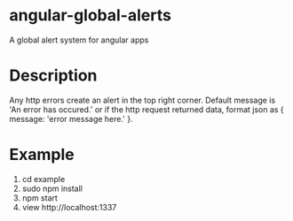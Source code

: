 # angular-global-alerts
A global alert system for angular apps

# Description
Any http errors create an alert in the top right corner. Default message is 'An error has occured.' or if the http request returned data, format json as { message: 'error message here.' }.

# Example
1. cd example
2. sudo npm install
3. npm start
4. view http://localhost:1337
